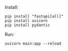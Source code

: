 Install:
```
pip install "fastapi[all]"
pip install uvicorn
pip install pydantic
```
Run:
```
uvicorn main:app --reload
```